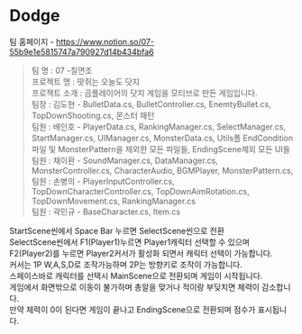 # Dodge
팀 홈페이지 - https://www.notion.so/07-55b9e1e5815747a790927d14b434bfa6    

>팀 명 : 07 -칠면조      
>프로젝트 명 : 땃쥐는 오늘도 닷지     
>프로젝트 소개 : 곰플레이어의 닷지 게임을 모티브로 만든 게임입니다.     
>팀장 : 김도현 - BulletData.cs, BulletController.cs, EnemtyBullet.cs, TopDownShooting.cs, 몬스터 패턴     
>팀원 : 배인호 - PlayerData.cs, RankingManager.cs, SelectManager.cs, StartManager.cs, UIManager.cs, MonsterData.cs, Utils폴 EndCondition파일 및 MonsterPattern을 제외한 모든 파일들, EndingScene제외 모든 UI들    
>팀원 : 채이환 - SoundManager.cs, DataManager.cs, MonsterController.cs, CharacterAudio, BGMPlayer, MonsterPattern.cs,         
>팀원 : 손병의 - PlayerInputController.cs, TopDownCharacterController.cs, TopDownAimRotation.cs, TopDownMovement.cs, RankingManager.cs         
>팀원 : 곽민규 - BaseCharacter.cs, Item.cs    
       
StartScene씬에서 Space Bar 누르면 SelectScene씬으로 전환       
SelectScene씬에서 F1(Player1)누르면 Player1캐릭터 선택할 수 있으며 F2(Player2)를 누르면 Player2커서가 활성화 되면서 캐릭터 선택이 가능합니다.     
커서는 1P W,A,S,D로 조작가능하며 2P는 방향키로 조작이 가능합니다.     
스페이스바로 캐릭터를 선택시 MainScene으로 전환되며 게임이 시작됩니다.     
게임에서 화면밖으로 이동이 불가하며 총알을 맞거나 적이랑 부딪치면 체력이 감소합니다.     
만약 체력이 0이 된다면 게임이 끝나고 EndingScene으로 전환되며 점수가 표시됩니다.      
    
